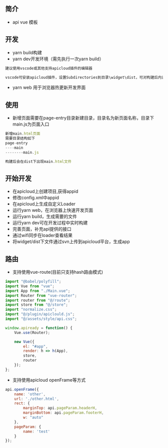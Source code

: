 ## 简介
- api vue 模板

## 开发
- yarn build构建
- yarn dev开发环境（需先执行一次yarn build）
```txt
建议使用vscode或其他支持apicloud插件的编辑器

vscode可安装apicloud插件，设置Subdirectories到目录\widget\dist，可对构建后内容进行wifi同步
```
- yarn web 用于浏览器热更新开发界面

## 使用
- 新增页面需要在page-entry目录新建目录，目录名为新页面名称，目录下main.js为页面入口
```js
新增main.html页面
需要目录结构如下
page-entry
----main
--------main.js

构建后会在dist下出现main.html文件
```

## 开始开发
- 在apicloud上创建项目,获得appid
- 修改config.xml中appid
- 在apicloud上生成自定义Loader
- 运行yarn web，在浏览器上快速开发页面
- 运行yarn build，生成需要的文件
- 运行yarn dev可在开发过程中实时构建
- 完善页面，补充api提供的接口
- 通过wifi同步在loader查看结果
- 将widget/dist下文件通过svn上传到apicloud平台，生成app

## 路由
- 支持使用vue-route(目前只支持hash路由模式)
```js
import "@babel/polyfill";
import Vue from "vue";
import App from "./Main.vue";
import Router from "vue-router";
import router from "@/route";
import store from "@/store";
import "normalize.css";
import "@/plugin/apiclould.js";
import "@/assets/style/api.css";

window.apiready = function() {
    Vue.use(Router);

    new Vue({
        el: "#app",
        render: h => h(App),
        store,
        router
    });
};
```
- 支持使用apicloud openFrame等方式
```js
api.openFrame({
    name: 'other',
    url: './other.html',
    rect: {
        marginTop: api.pageParam.headerH,
        marginBottom: api.pageParam.footerH,
        w: "auto"
    },
    pageParam: {
        name: 'test'
    }
});
```